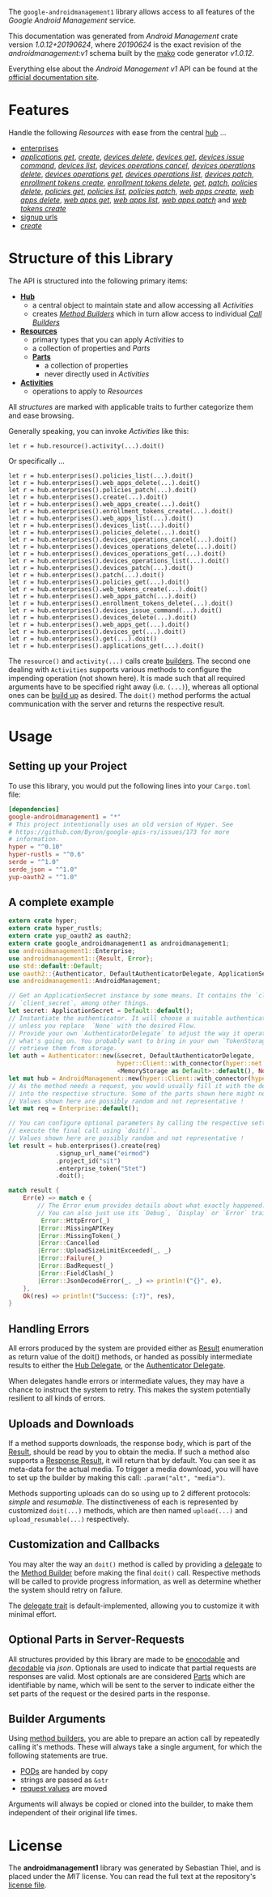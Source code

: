 <!---
DO NOT EDIT !
This file was generated automatically from 'src/mako/api/README.md.mako'
DO NOT EDIT !
-->
The `google-androidmanagement1` library allows access to all features of the *Google Android Management* service.

This documentation was generated from *Android Management* crate version *1.0.12+20190624*, where *20190624* is the exact revision of the *androidmanagement:v1* schema built by the [mako](http://www.makotemplates.org/) code generator *v1.0.12*.

Everything else about the *Android Management* *v1* API can be found at the
[official documentation site](https://developers.google.com/android/management).
# Features

Handle the following *Resources* with ease from the central [hub](https://docs.rs/google-androidmanagement1/1.0.12+20190624/google_androidmanagement1/struct.AndroidManagement.html) ... 

* [enterprises](https://docs.rs/google-androidmanagement1/1.0.12+20190624/google_androidmanagement1/struct.Enterprise.html)
 * [*applications get*](https://docs.rs/google-androidmanagement1/1.0.12+20190624/google_androidmanagement1/struct.EnterpriseApplicationGetCall.html), [*create*](https://docs.rs/google-androidmanagement1/1.0.12+20190624/google_androidmanagement1/struct.EnterpriseCreateCall.html), [*devices delete*](https://docs.rs/google-androidmanagement1/1.0.12+20190624/google_androidmanagement1/struct.EnterpriseDeviceDeleteCall.html), [*devices get*](https://docs.rs/google-androidmanagement1/1.0.12+20190624/google_androidmanagement1/struct.EnterpriseDeviceGetCall.html), [*devices issue command*](https://docs.rs/google-androidmanagement1/1.0.12+20190624/google_androidmanagement1/struct.EnterpriseDeviceIssueCommandCall.html), [*devices list*](https://docs.rs/google-androidmanagement1/1.0.12+20190624/google_androidmanagement1/struct.EnterpriseDeviceListCall.html), [*devices operations cancel*](https://docs.rs/google-androidmanagement1/1.0.12+20190624/google_androidmanagement1/struct.EnterpriseDeviceOperationCancelCall.html), [*devices operations delete*](https://docs.rs/google-androidmanagement1/1.0.12+20190624/google_androidmanagement1/struct.EnterpriseDeviceOperationDeleteCall.html), [*devices operations get*](https://docs.rs/google-androidmanagement1/1.0.12+20190624/google_androidmanagement1/struct.EnterpriseDeviceOperationGetCall.html), [*devices operations list*](https://docs.rs/google-androidmanagement1/1.0.12+20190624/google_androidmanagement1/struct.EnterpriseDeviceOperationListCall.html), [*devices patch*](https://docs.rs/google-androidmanagement1/1.0.12+20190624/google_androidmanagement1/struct.EnterpriseDevicePatchCall.html), [*enrollment tokens create*](https://docs.rs/google-androidmanagement1/1.0.12+20190624/google_androidmanagement1/struct.EnterpriseEnrollmentTokenCreateCall.html), [*enrollment tokens delete*](https://docs.rs/google-androidmanagement1/1.0.12+20190624/google_androidmanagement1/struct.EnterpriseEnrollmentTokenDeleteCall.html), [*get*](https://docs.rs/google-androidmanagement1/1.0.12+20190624/google_androidmanagement1/struct.EnterpriseGetCall.html), [*patch*](https://docs.rs/google-androidmanagement1/1.0.12+20190624/google_androidmanagement1/struct.EnterprisePatchCall.html), [*policies delete*](https://docs.rs/google-androidmanagement1/1.0.12+20190624/google_androidmanagement1/struct.EnterprisePolicyDeleteCall.html), [*policies get*](https://docs.rs/google-androidmanagement1/1.0.12+20190624/google_androidmanagement1/struct.EnterprisePolicyGetCall.html), [*policies list*](https://docs.rs/google-androidmanagement1/1.0.12+20190624/google_androidmanagement1/struct.EnterprisePolicyListCall.html), [*policies patch*](https://docs.rs/google-androidmanagement1/1.0.12+20190624/google_androidmanagement1/struct.EnterprisePolicyPatchCall.html), [*web apps create*](https://docs.rs/google-androidmanagement1/1.0.12+20190624/google_androidmanagement1/struct.EnterpriseWebAppCreateCall.html), [*web apps delete*](https://docs.rs/google-androidmanagement1/1.0.12+20190624/google_androidmanagement1/struct.EnterpriseWebAppDeleteCall.html), [*web apps get*](https://docs.rs/google-androidmanagement1/1.0.12+20190624/google_androidmanagement1/struct.EnterpriseWebAppGetCall.html), [*web apps list*](https://docs.rs/google-androidmanagement1/1.0.12+20190624/google_androidmanagement1/struct.EnterpriseWebAppListCall.html), [*web apps patch*](https://docs.rs/google-androidmanagement1/1.0.12+20190624/google_androidmanagement1/struct.EnterpriseWebAppPatchCall.html) and [*web tokens create*](https://docs.rs/google-androidmanagement1/1.0.12+20190624/google_androidmanagement1/struct.EnterpriseWebTokenCreateCall.html)
* [signup urls](https://docs.rs/google-androidmanagement1/1.0.12+20190624/google_androidmanagement1/struct.SignupUrl.html)
 * [*create*](https://docs.rs/google-androidmanagement1/1.0.12+20190624/google_androidmanagement1/struct.SignupUrlCreateCall.html)




# Structure of this Library

The API is structured into the following primary items:

* **[Hub](https://docs.rs/google-androidmanagement1/1.0.12+20190624/google_androidmanagement1/struct.AndroidManagement.html)**
    * a central object to maintain state and allow accessing all *Activities*
    * creates [*Method Builders*](https://docs.rs/google-androidmanagement1/1.0.12+20190624/google_androidmanagement1/trait.MethodsBuilder.html) which in turn
      allow access to individual [*Call Builders*](https://docs.rs/google-androidmanagement1/1.0.12+20190624/google_androidmanagement1/trait.CallBuilder.html)
* **[Resources](https://docs.rs/google-androidmanagement1/1.0.12+20190624/google_androidmanagement1/trait.Resource.html)**
    * primary types that you can apply *Activities* to
    * a collection of properties and *Parts*
    * **[Parts](https://docs.rs/google-androidmanagement1/1.0.12+20190624/google_androidmanagement1/trait.Part.html)**
        * a collection of properties
        * never directly used in *Activities*
* **[Activities](https://docs.rs/google-androidmanagement1/1.0.12+20190624/google_androidmanagement1/trait.CallBuilder.html)**
    * operations to apply to *Resources*

All *structures* are marked with applicable traits to further categorize them and ease browsing.

Generally speaking, you can invoke *Activities* like this:

```Rust,ignore
let r = hub.resource().activity(...).doit()
```

Or specifically ...

```ignore
let r = hub.enterprises().policies_list(...).doit()
let r = hub.enterprises().web_apps_delete(...).doit()
let r = hub.enterprises().policies_patch(...).doit()
let r = hub.enterprises().create(...).doit()
let r = hub.enterprises().web_apps_create(...).doit()
let r = hub.enterprises().enrollment_tokens_create(...).doit()
let r = hub.enterprises().web_apps_list(...).doit()
let r = hub.enterprises().devices_list(...).doit()
let r = hub.enterprises().policies_delete(...).doit()
let r = hub.enterprises().devices_operations_cancel(...).doit()
let r = hub.enterprises().devices_operations_delete(...).doit()
let r = hub.enterprises().devices_operations_get(...).doit()
let r = hub.enterprises().devices_operations_list(...).doit()
let r = hub.enterprises().devices_patch(...).doit()
let r = hub.enterprises().patch(...).doit()
let r = hub.enterprises().policies_get(...).doit()
let r = hub.enterprises().web_tokens_create(...).doit()
let r = hub.enterprises().web_apps_patch(...).doit()
let r = hub.enterprises().enrollment_tokens_delete(...).doit()
let r = hub.enterprises().devices_issue_command(...).doit()
let r = hub.enterprises().devices_delete(...).doit()
let r = hub.enterprises().web_apps_get(...).doit()
let r = hub.enterprises().devices_get(...).doit()
let r = hub.enterprises().get(...).doit()
let r = hub.enterprises().applications_get(...).doit()
```

The `resource()` and `activity(...)` calls create [builders][builder-pattern]. The second one dealing with `Activities` 
supports various methods to configure the impending operation (not shown here). It is made such that all required arguments have to be 
specified right away (i.e. `(...)`), whereas all optional ones can be [build up][builder-pattern] as desired.
The `doit()` method performs the actual communication with the server and returns the respective result.

# Usage

## Setting up your Project

To use this library, you would put the following lines into your `Cargo.toml` file:

```toml
[dependencies]
google-androidmanagement1 = "*"
# This project intentionally uses an old version of Hyper. See
# https://github.com/Byron/google-apis-rs/issues/173 for more
# information.
hyper = "^0.10"
hyper-rustls = "^0.6"
serde = "^1.0"
serde_json = "^1.0"
yup-oauth2 = "^1.0"
```

## A complete example

```Rust
extern crate hyper;
extern crate hyper_rustls;
extern crate yup_oauth2 as oauth2;
extern crate google_androidmanagement1 as androidmanagement1;
use androidmanagement1::Enterprise;
use androidmanagement1::{Result, Error};
use std::default::Default;
use oauth2::{Authenticator, DefaultAuthenticatorDelegate, ApplicationSecret, MemoryStorage};
use androidmanagement1::AndroidManagement;

// Get an ApplicationSecret instance by some means. It contains the `client_id` and 
// `client_secret`, among other things.
let secret: ApplicationSecret = Default::default();
// Instantiate the authenticator. It will choose a suitable authentication flow for you, 
// unless you replace  `None` with the desired Flow.
// Provide your own `AuthenticatorDelegate` to adjust the way it operates and get feedback about 
// what's going on. You probably want to bring in your own `TokenStorage` to persist tokens and
// retrieve them from storage.
let auth = Authenticator::new(&secret, DefaultAuthenticatorDelegate,
                              hyper::Client::with_connector(hyper::net::HttpsConnector::new(hyper_rustls::TlsClient::new())),
                              <MemoryStorage as Default>::default(), None);
let mut hub = AndroidManagement::new(hyper::Client::with_connector(hyper::net::HttpsConnector::new(hyper_rustls::TlsClient::new())), auth);
// As the method needs a request, you would usually fill it with the desired information
// into the respective structure. Some of the parts shown here might not be applicable !
// Values shown here are possibly random and not representative !
let mut req = Enterprise::default();

// You can configure optional parameters by calling the respective setters at will, and
// execute the final call using `doit()`.
// Values shown here are possibly random and not representative !
let result = hub.enterprises().create(req)
             .signup_url_name("eirmod")
             .project_id("sit")
             .enterprise_token("Stet")
             .doit();

match result {
    Err(e) => match e {
        // The Error enum provides details about what exactly happened.
        // You can also just use its `Debug`, `Display` or `Error` traits
         Error::HttpError(_)
        |Error::MissingAPIKey
        |Error::MissingToken(_)
        |Error::Cancelled
        |Error::UploadSizeLimitExceeded(_, _)
        |Error::Failure(_)
        |Error::BadRequest(_)
        |Error::FieldClash(_)
        |Error::JsonDecodeError(_, _) => println!("{}", e),
    },
    Ok(res) => println!("Success: {:?}", res),
}

```
## Handling Errors

All errors produced by the system are provided either as [Result](https://docs.rs/google-androidmanagement1/1.0.12+20190624/google_androidmanagement1/enum.Result.html) enumeration as return value of 
the doit() methods, or handed as possibly intermediate results to either the 
[Hub Delegate](https://docs.rs/google-androidmanagement1/1.0.12+20190624/google_androidmanagement1/trait.Delegate.html), or the [Authenticator Delegate](https://docs.rs/yup-oauth2/*/yup_oauth2/trait.AuthenticatorDelegate.html).

When delegates handle errors or intermediate values, they may have a chance to instruct the system to retry. This 
makes the system potentially resilient to all kinds of errors.

## Uploads and Downloads
If a method supports downloads, the response body, which is part of the [Result](https://docs.rs/google-androidmanagement1/1.0.12+20190624/google_androidmanagement1/enum.Result.html), should be
read by you to obtain the media.
If such a method also supports a [Response Result](https://docs.rs/google-androidmanagement1/1.0.12+20190624/google_androidmanagement1/trait.ResponseResult.html), it will return that by default.
You can see it as meta-data for the actual media. To trigger a media download, you will have to set up the builder by making
this call: `.param("alt", "media")`.

Methods supporting uploads can do so using up to 2 different protocols: 
*simple* and *resumable*. The distinctiveness of each is represented by customized 
`doit(...)` methods, which are then named `upload(...)` and `upload_resumable(...)` respectively.

## Customization and Callbacks

You may alter the way an `doit()` method is called by providing a [delegate](https://docs.rs/google-androidmanagement1/1.0.12+20190624/google_androidmanagement1/trait.Delegate.html) to the 
[Method Builder](https://docs.rs/google-androidmanagement1/1.0.12+20190624/google_androidmanagement1/trait.CallBuilder.html) before making the final `doit()` call. 
Respective methods will be called to provide progress information, as well as determine whether the system should 
retry on failure.

The [delegate trait](https://docs.rs/google-androidmanagement1/1.0.12+20190624/google_androidmanagement1/trait.Delegate.html) is default-implemented, allowing you to customize it with minimal effort.

## Optional Parts in Server-Requests

All structures provided by this library are made to be [enocodable](https://docs.rs/google-androidmanagement1/1.0.12+20190624/google_androidmanagement1/trait.RequestValue.html) and 
[decodable](https://docs.rs/google-androidmanagement1/1.0.12+20190624/google_androidmanagement1/trait.ResponseResult.html) via *json*. Optionals are used to indicate that partial requests are responses 
are valid.
Most optionals are are considered [Parts](https://docs.rs/google-androidmanagement1/1.0.12+20190624/google_androidmanagement1/trait.Part.html) which are identifiable by name, which will be sent to 
the server to indicate either the set parts of the request or the desired parts in the response.

## Builder Arguments

Using [method builders](https://docs.rs/google-androidmanagement1/1.0.12+20190624/google_androidmanagement1/trait.CallBuilder.html), you are able to prepare an action call by repeatedly calling it's methods.
These will always take a single argument, for which the following statements are true.

* [PODs][wiki-pod] are handed by copy
* strings are passed as `&str`
* [request values](https://docs.rs/google-androidmanagement1/1.0.12+20190624/google_androidmanagement1/trait.RequestValue.html) are moved

Arguments will always be copied or cloned into the builder, to make them independent of their original life times.

[wiki-pod]: http://en.wikipedia.org/wiki/Plain_old_data_structure
[builder-pattern]: http://en.wikipedia.org/wiki/Builder_pattern
[google-go-api]: https://github.com/google/google-api-go-client

# License
The **androidmanagement1** library was generated by Sebastian Thiel, and is placed 
under the *MIT* license.
You can read the full text at the repository's [license file][repo-license].

[repo-license]: https://github.com/Byron/google-apis-rsblob/master/LICENSE.md
